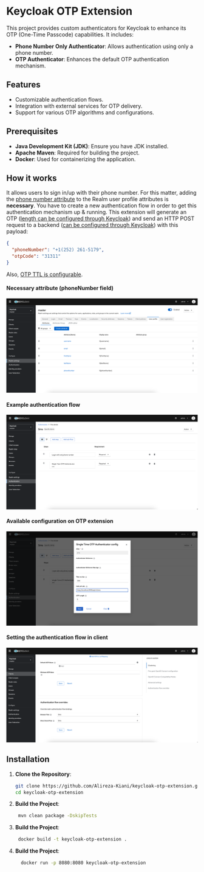 # Keycloak OTP Extension

This project provides custom authenticators for Keycloak to enhance its OTP (One-Time Passcode) capabilities. It includes:

- **Phone Number Only Authenticator**: Allows authentication using only a phone number.
- **OTP Authenticator**: Enhances the default OTP authentication mechanism.

## Features

- Customizable authentication flows.
- Integration with external services for OTP delivery.
- Support for various OTP algorithms and configurations.

## Prerequisites

- **Java Development Kit (JDK)**: Ensure you have JDK installed.
- **Apache Maven**: Required for building the project.
- **Docker**: Used for containerizing the application.

## How it works
It allows users to sign in/up with their phone number. For this matter, adding the [phone number attribute](#necessary-attribute-phonenumber-field)
to the Realm user profile attributes is **necessary**. You have to create a new authentication flow
in order to get this authentication mechanism up & running.
This extension will generate an OTP ([length can be configured through Keycloak](#available-configuration-on-otp-extension)) and send an HTTP POST request
to a backend ([can be configured through Keycloak](#available-configuration-on-otp-extension)) with this payload:
```json
{
  "phoneNumber": "+1(252) 261-5179",
  "otpCode": "31311"
}
```
Also, [OTP TTL is configurable](#available-configuration-on-otp-extension).

#### Necessary attribute (phoneNumber field)
![assets/setting_attribute.png](assets/setting_attribute.png)
#### Example authentication flow
![assets/custom_authentication_flow.png](assets/custom_authentication_flow.png)
#### Available configuration on OTP extension
![assets/otp_configuration.png](assets/otp_configuration.png)
#### Setting the authentication flow in client
![assets/setting_authentication_flow_in_client.png](assets/setting_authentication_flow_in_client.png)

## Installation

1. **Clone the Repository**:

   ```bash
   git clone https://github.com/Alireza-Kiani/keycloak-otp-extension.git
   cd keycloak-otp-extension
    ```
2. **Build the Project**:
   ```bash
    mvn clean package -DskipTests
   ```
3. **Build the Project**:
   ```bash
    docker build -t keycloak-otp-extension .
   ```
4. **Build the Project**:
   ```bash
     docker run -p 8080:8080 keycloak-otp-extension
   ```
